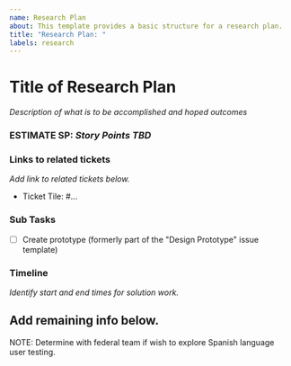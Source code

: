 ```yaml
---
name: Research Plan
about: This template provides a basic structure for a research plan.
title: "Research Plan: "
labels: research
---
```


# Title of Research Plan
*Description of what is to be accomplished and hoped outcomes*

### ESTIMATE SP: *Story Points TBD*

### Links to related tickets
*Add link to related tickets below.*
- Ticket Tile: #...

### Sub Tasks
- [ ] Create prototype (formerly part of the "Design Prototype" issue template)

### Timeline
*Identify start and end times for solution work.*

## Add remaining info below.
NOTE: Determine with federal team if wish to explore Spanish language user testing.

